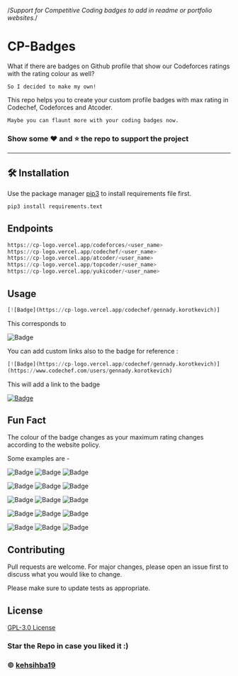 /*Support for Competitive Coding badges to add in readme or portfolio websites.*/
# CP-Badges

What if there are badges on Github profile that show our Codeforces ratings with the rating colour as well?

`So I decided to make my own!`

This repo helps you to create your custom profile badges with max rating in Codechef, Codeforces and Atcoder.

`Maybe you can flaunt more with your coding badges now.`

### Show some :heart: and :star: the repo to support the project

---

## 🛠 Installation

Use the package manager [pip3](https://pip.pypa.io/en/stable/) to install requirements file first.

```bash
pip3 install requirements.text
```

## Endpoints

```python
https://cp-logo.vercel.app/codeforces/<user_name>
https://cp-logo.vercel.app/codechef/<user_name>
https://cp-logo.vercel.app/atcoder/<user_name>
https://cp-logo.vercel.app/topcoder/<user_name>
https://cp-logo.vercel.app/yukicoder/<user_name>
```

## Usage

```python
[![Badge](https://cp-logo.vercel.app/codechef/gennady.korotkevich)]
```

This corresponds to

![Badge](https://cp-logo.vercel.app/codechef/gennady.korotkevich)

You can add custom links also to the badge for reference :

```python
[![Badge](https://cp-logo.vercel.app/codechef/gennady.korotkevich)]
(https://www.codechef.com/users/gennady.korotkevich)
```

This will add a link to the badge

[![Badge](https://cp-logo.vercel.app/codechef/gennady.korotkevich)](https://www.codechef.com/users/gennady.korotkevich)

## Fun Fact

The colour of the badge changes as your maximum rating changes according to the website policy.

Some examples are -

![Badge](https://cp-logo.vercel.app/atcoder/tourist)
![Badge](https://cp-logo.vercel.app/codeforces/sladkayaKlubnichka)
![Badge](https://cp-logo.vercel.app/atcoder/sansen)

![Badge](https://cp-logo.vercel.app/codeforces/ujjawalrana001)
![Badge](https://cp-logo.vercel.app/atcoder/kehsihba)
![Badge](https://cp-logo.vercel.app/codeforces/errichto)

![Badge](https://cp-logo.vercel.app/atcoder/anzuof)
![Badge](https://cp-logo.vercel.app/codeforces/abhishek.kehsihba)
![Badge](https://cp-logo.vercel.app/atcoder/zhouzhendong)

![Badge](https://cp-logo.vercel.app/yukicoder/hos.lyric)
![Badge](https://cp-logo.vercel.app/yukicoder/ganariya)
![Badge](https://cp-logo.vercel.app/yukicoder/imulan)

![Badge](https://cp-logo.vercel.app/topcoder/AmAtUrECoDeR)
![Badge](https://cp-logo.vercel.app/topcoder/tourist)
![Badge](https://cp-logo.vercel.app/topcoder/forgotter)

## Contributing

Pull requests are welcome. For major changes, please open an issue first to discuss what you would like to change.

Please make sure to update tests as appropriate.

## License

[GPL-3.0 License](https://choosealicense.com/licenses/mit/)

### Star the Repo in case you liked it :)

### © [kehsihba19](https://bit.ly/kehsihba19)
